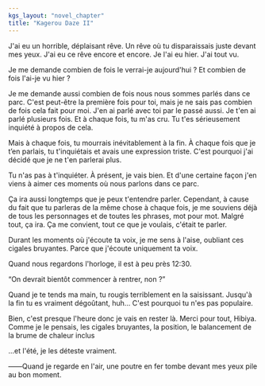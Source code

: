 ```yaml
---
kgs_layout: "novel_chapter"
title: "Kagerou Daze II"
---
```


J'ai eu un horrible, déplaisant rêve. Un rêve où tu disparaissais juste devant mes yeux.
J'ai eu ce rêve encore et encore.
Je l'ai eu hier. J'ai tout vu.

Je me demande combien de fois le verrai-je aujourd'hui ?
Et combien de fois l'ai-je vu hier ?

Je me demande aussi combien de fois nous nous sommes parlés dans ce parc.
C'est peut-être la première fois pour toi, mais je ne sais pas combien de fois cela fait pour moi.
J'en ai parlé avec toi par le passé aussi.
Je t'en ai parlé plusieurs fois.
Et à chaque fois, tu m'as cru.
Tu t'es sérieusement inquiété à propos de cela.

Mais à chaque fois, tu mourrais inévitablement à la fin.
À chaque fois que je t’en parlais, tu t'inquiétais et avais une expression triste.
C'est pourquoi j'ai décidé que je ne t'en parlerai plus.

Tu n'as pas à t'inquiéter. À présent, je vais bien.
Et d'une certaine façon j'en viens à aimer ces moments où nous parlons dans ce parc.

Ça ira aussi longtemps que je peux t'entendre parler.
Cependant, à cause du fait que tu parleras de la même chose à chaque fois, je me souviens déjà de tous les personnages et de toutes les phrases, mot pour mot.
Malgré tout, ça ira.
Ça me convient, tout ce que je voulais, c'était te parler.

Durant les moments où j'écoute ta voix, je me sens à l'aise, oubliant ces cigales bruyantes.
Parce que j'écoute uniquement ta voix.

Quand nous regardons l'horloge, il est à peu près 12:30.

“On devrait bientôt commencer à rentrer, non ?”

Quand je te tends ma main, tu rougis terriblement en la saisissant. 
Jusqu'à la fin tu es vraiment dégoûtant, huh...
C'est pourquoi tu n'es pas populaire.

Bien, c'est presque l'heure donc je vais en rester là. 
Merci pour tout, Hibiya.
Comme je le pensais, les cigales bruyantes, la position, le balancement de la brume de chaleur inclus

...et l'été, je les déteste vraiment.

――Quand je regarde en l'air, une poutre en fer tombe devant mes yeux pile au bon moment.
